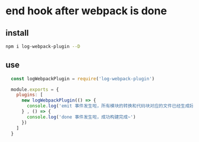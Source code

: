 # end hook after webpack is done

## install

```bash
npm i log-webpack-plugin --D
```

## use
```js
  const logWebpackPlugin = require('log-webpack-plugin') 

  module.exports = {
    plugins: [
      new logWebpackPlugin(() => {
        console.log('emit 事件发生啦，所有模块的转换和代码块对应的文件已经生成好~')
      } , () => {
        console.log('done 事件发生啦，成功构建完成~')
      })
    ]
  }
```
